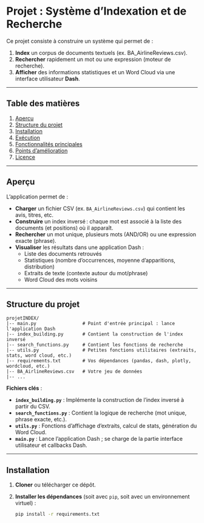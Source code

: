 # Projet : Système d’Indexation et de Recherche

Ce projet consiste à construire un système qui permet de :
1. **Index** un corpus de documents textuels (ex. BA_AirlineReviews.csv).
2. **Rechercher** rapidement un mot ou une expression (moteur de recherche).
3. **Afficher** des informations statistiques et un Word Cloud via une interface utilisateur **Dash**.

---

## Table des matières
1. [Aperçu](#aperçu)
2. [Structure du projet](#structure-du-projet)
3. [Installation](#installation)
4. [Exécution](#exécution)
5. [Fonctionnalités principales](#fonctionnalités-principales)
6. [Points d’amélioration](#points-damélioration)
7. [Licence](#licence)

---

## Aperçu
L’application permet de :
- **Charger** un fichier CSV (ex. `BA_AirlineReviews.csv`) qui contient les avis, titres, etc.  
- **Construire** un index inversé : chaque mot est associé à la liste des documents (et positions) où il apparaît.  
- **Rechercher** un mot unique, plusieurs mots (AND/OR) ou une expression exacte (phrase).  
- **Visualiser** les résultats dans une application Dash : 
  - Liste des documents retrouvés  
  - Statistiques (nombre d’occurrences, moyenne d’apparitions, distribution)  
  - Extraits de texte (contexte autour du mot/phrase)  
  - Word Cloud des mots voisins

---

## Structure du projet

````
projetINDEX/
|-- main.py                 # Point d'entrée principal : lance l'application Dash
|-- index_building.py       # Contient la construction de l'index inversé
|-- search_functions.py     # Contient les fonctions de recherche
|-- utils.py                # Petites fonctions utilitaires (extraits, stats, word cloud, etc.)
|-- requirements.txt        # Vos dépendances (pandas, dash, plotly, wordcloud, etc.)
|-- BA_AirlineReviews.csv   # Votre jeu de données
|-- ...
`````

**Fichiers clés** :  
- **`index_building.py`** : Implémente la construction de l’index inversé à partir du CSV.  
- **`search_functions.py`** : Contient la logique de recherche (mot unique, phrase exacte, etc.).  
- **`utils.py`** : Fonctions d’affichage d’extraits, calcul de stats, génération du Word Cloud.  
- **`main.py`** : Lance l’application Dash ; se charge de la partie interface utilisateur et callbacks Dash.

---

## Installation

1. **Cloner** ou télécharger ce dépôt.  
2. **Installer les dépendances** (soit avec `pip`, soit avec un environnement virtuel) :

   ```bash
   pip install -r requirements.txt
   ```